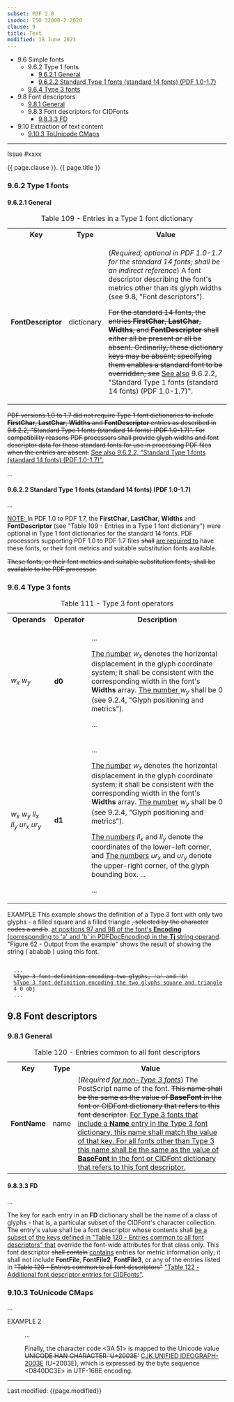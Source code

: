 ```yaml
---
subset: PDF 2.0
isodoc: ISO 32000-2:2020
clause: 9
title: Text
modified: 18 June 2021
---
```


<ul>
 <li>9.6 Simple fonts
  <ul>
   <li>9.6.2 Type 1 fonts
    <ul>
     <li><a href="#H9.6.2.1">9.6.2.1 General</a>
     </li>
     <li><a href="#H9.6.2.2">9.6.2.2 Standard Type 1 fonts (standard 14 fonts) (PDF 1.0-1.7)</a>
     </li>
    </uL
   </li>
   <li><a href="#H9.6.4">9.6.4 Type 3 fonts</a>
   </li>
  </ul>
 </li>
 <li>9.8 Font descriptors</a>
  <ul>
   <li><a href="#H9.8.1">9.8.1 General</a>
   </li>
   <li>9.8.3 Font descriptors for CIDFonts
    <ul>
     <li><a href="#H9.8.3.3">9.8.3.3 FD<a>
     </li>
    </ul>
   </li>
  </ul>
 </li>
 <li>9.10 Extraction of text content
  <ul>
   <li><a href="#H9.10.3">9.10.3 ToUnicode CMaps</a>
  </ul>
 </li>
</ul>
<hr>

<link rel="stylesheet" href="../assets/iso-style.css">
<div class="isostyle">
<div class="fixedpopup" id="issuelink">
	Issue #xxxx
</div>

<p class="fake-h1">{{ page.clause }}. {{ page.title }}</p>

<h3 id="H9.6.2">9.6.2 Type 1 fonts</h3>


<h4 id="H9.6.2.1">9.6.2.1 General</h4>


<table>
  <caption id="Table109">Table 109 - Entries in a Type 1 font dictionary</caption>
  <tr>
    <th>Key</th>
    <th>Type</th>
    <th>Value</th>
  </tr>
  <tr>
    <td><b>FontDescriptor</b></td>
    <td>dictionary</td>
    <td>
    <p>(<i>Required; optional in PDF 1.0-1.7 for the standard 14 fonts; shall be an indirect reference</i>) A font descriptor describing the
    font's metrics other than its glyph widths (see 9.8, "Font descriptors").</p>
    <p>
    <del onMouseEnter="mouseEnter(this)" data-issue="47,48">For the standard 14 fonts, the entries <b>FirstChar</b>, <b>LastChar</b>, <b>Widths</b>, and <b>FontDescriptor</b> shall either all be present or all be absent. Ordinarily, these dictionary keys may be absent; specifying them enables a standard font to be overridden; see</del>
    <ins onMouseEnter="mouseEnter(this)" data-issue="47,48">See also</ins>
    9.6.2.2, "Standard Type 1 fonts (standard 14 fonts) (PDF 1.0-1.7)".
    </p>
    </td>
  </tr>
</table>


<p>
<del onMouseEnter="mouseEnter(this)" data-issue="47,48">PDF versions 1.0 to 1.7 did not require Type 1 font dictionaries to include <b>FirstChar</b>, <b>LastChar</b>, <b>Widths</b> and <b>FontDescriptor</b> entries as described in 9.6.2.2, "Standard Type 1 fonts (standard 14 fonts) (PDF 1.0-1.7)". For compatibility reasons PDF processors shall provide glyph widths and font descriptor data for those standard fonts for use in processing PDF files when the entries are absent.</del>
<ins onMouseEnter="mouseEnter(this)" data-issue="47,48">See also 9.6.2.2, "Standard Type 1 fonts (standard 14 fonts) (PDF 1.0-1.7)".</ins>
</p>


<p>...</p>

<h4 id="H9.6.2.2">9.6.2.2 Standard Type 1 fonts (standard 14 fonts) (PDF 1.0-1.7)</h4>

<p>...</p>

<p>
<ins onMouseEnter="mouseEnter(this)" data-issue="47,48">NOTE: </ins>
In PDF 1.0 to PDF 1.7, the <b>FirstChar</b>, <b>LastChar</b>, <b>Widths</b> and <b>FontDescriptor</b> (see "Table 109 - Entries in a Type 1 font dictionary") were
optional in Type 1 font dictionaries for the standard 14 fonts. PDF processors supporting PDF 1.0 to PDF 1.7 files
<del onMouseEnter="mouseEnter(this)" data-issue="47,48">shall</del>
<ins onMouseEnter="mouseEnter(this)" data-issue="47,48">are required to</ins>
have these fonts, or their font metrics and suitable substitution fonts available.</p>

<p>
<del onMouseEnter="mouseEnter(this)" data-issue="47,48">These fonts, or their font metrics and suitable substitution fonts, shall be available to the PDF processor.</del>
</p>


<h3 id="H9.6.4">9.6.4 Type 3 fonts</h3>


<table>
  <caption id="Table111">Table 111 - Type 3 font operators</caption>
  <tr>
    <th>Operands</th>
    <th>Operator</th>
    <th>Description</th>
  </tr>
  <tr>
    <td><i>w<sub>x</sub> w<sub>y</sub></i></td>
    <td><b>d0</b></td>
    <td>
    <p>...</p>
    <p>
    <ins onMouseEnter="mouseEnter(this)" data-issue="43">The number</ins> <i>w<sub>x</sub></i> denotes the horizontal displacement in the glyph coordinate system; it shall be consistent with the corresponding width in the font's
    <b>Widths</b> array. <ins onMouseEnter="mouseEnter(this)" data-issue="43">The number </ins><i>w<sub>y</sub></i> shall be 0 (see 9.2.4, "Glyph positioning and metrics").
    </p>
    <p>...</p>
    </td>
  </tr>
  <tr>
    <td><i>w<sub>x</sub> w<sub>y</sub> ll<sub>x</sub> ll<sub>y</sub> ur<sub>x</sub> ur<sub>y</sub></i></td>
    <td><b>d1</b></td>
    <td>
    <p>...</p>
    <p>
    <ins onMouseEnter="mouseEnter(this)" data-issue="43">The number</ins> <i>w<sub>x</sub></i> denotes the horizontal displacement in the glyph coordinate system; it shall be consistent with the corresponding width in the font's
    <b>Widths</b> array. <ins onMouseEnter="mouseEnter(this)" data-issue="43">The number</ins> <i>w<sub>y</sub></i> shall be 0 (see 9.2.4, "Glyph positioning and metrics").
    </p>
    <p>
    <ins onMouseEnter="mouseEnter(this)" data-issue="43">The numbers</ins> <i>ll<sub>x</sub></i> and <i>ll<sub>y</sub></i> denote the coordinates of the lower-left corner,
    and <ins onMouseEnter="mouseEnter(this)" data-issue="43">The numbers</ins> <i>ur<sub>x</sub></i> and <i>ur<sub>y</sub></i> denote the upper-right corner, of the glyph bounding box. ...
    </p>
    <p>...</p>
    </td>
  </tr>
</table>

<p>EXAMPLE
This example shows the definition of a Type 3 font with only two glyphs - a filled square and a filled triangle
<del onMouseEnter="mouseEnter(this)" data-issue="44">, selected by the character codes a and b</del>.
<ins onMouseEnter="mouseEnter(this)" data-issue="44">at positions 97 and 98 of the font's <b>Encoding</b> (corresponding to 'a' and 'b' in PDFDocEncoding) in the <b>Tj</b> string operand</ins>.
"Figure 62 - Output from the example" shows the result of showing the string ( ababab ) using this font.
</p>

<code>
  ...
  <del onMouseEnter="mouseEnter(this)" data-issue="44">%Type 3 font definition encoding two glyphs, 'a' and 'b'</del>
  <ins onMouseEnter="mouseEnter(this)" data-issue="44">%Type 3 font definition encoding the two glyphs square and triangle</ins>
  4 0 obj
  ...
</code>


<h2 id="H9.8">9.8 Font descriptors</h2>


<h3 id="H9.8.1">9.8.1 General</h3>


<table>
  <caption id="Table120">Table 120 - Entries common to all font descriptors</caption>
  <tr>
    <th>Key</th>
    <th>Type</th>
    <th>Value</th>
  </tr>
  <tr>
    <td><b>FontName</b></td>
    <td>name</td>
    <td>
    (<i>Required <ins onMouseEnter="mouseEnter(this)" data-issue="11">for non-Type 3 fonts</ins></i>)
    The PostScript name of the font. <del onMouseEnter="mouseEnter(this)" data-issue="11">This name shall be the same as the value of <b>BaseFont</b>
    in the font or CIDFont dictionary that refers to this font descriptor.</del>
    <ins onMouseEnter="mouseEnter(this)" data-issue="11">For Type 3 fonts that include a <b>Name</b> entry in the Type 3 font dictionary, this name shall match the value of that key. For all fonts other than Type 3 this name shall be the same as the value of <b>BaseFont</b> in the font or CIDFont dictionary that refers to this font descriptor.</ins>
    </td>
  </tr>
</table>


<h4 id="H9.8.3.3">9.8.3.3 FD</h4>


<p>...</p>

<p>
The key for each entry in an <b>FD</b> dictionary shall be the name of a class of glyphs - that is, a particular subset of the CIDFont's
character collection. The entry's value shall be a font descriptor whose contents shall
<ins onMouseEnter="mouseEnter(this)" data-issue="5">be a subset of the keys defined in "Table 120 - Entries common to all font descriptors" that</ins>
override the font-wide attributes for that class only. This font descriptor
<del onMouseEnter="mouseEnter(this)" data-issue="5">shall contain</del>
<ins onMouseEnter="mouseEnter(this)" data-issue="5">contains</ins>
entries for metric information only; it shall not include <b>FontFile</b>, <b>FontFile2</b>,
<b>FontFile3</b>, or any of the entries listed in
<del onMouseEnter="mouseEnter(this)" data-issue="5">"Table 120 - Entries common to all font descriptors"</del>
<ins onMouseEnter="mouseEnter(this)" data-issue="5">"Table 122 - Additional font descriptor entries for CIDFonts"</ins>.
</p>

<h3 id="H9.10.3">9.10.3 ToUnicode CMaps</h3>

<p>...</p>
<p>EXAMPLE 2</p>
<p style="margin-left: 40px;">...</p>
<p style="margin-left: 40px;">Finally, the character code &lt;3A 51&gt; is mapped to the Unicode value
<del onMouseEnter="mouseEnter(this)" data-issue="87">UNICODE HAN CHARACTER 'U+2003E'</del>
<ins onMouseEnter="mouseEnter(this)" data-issue="87">CJK UNIFIED IDEOGRAPH-2003E</ins>
(U+2003E), which is expressed by the byte sequence &lt;D840DC3E&gt; in UTF-16BE encoding.
</p>


</div>


<hr>
<p class="footnote">Last modified: {{page.modified}}</p>

